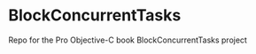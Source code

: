 BlockConcurrentTasks
====================

Repo for the Pro Objective-C book BlockConcurrentTasks project
